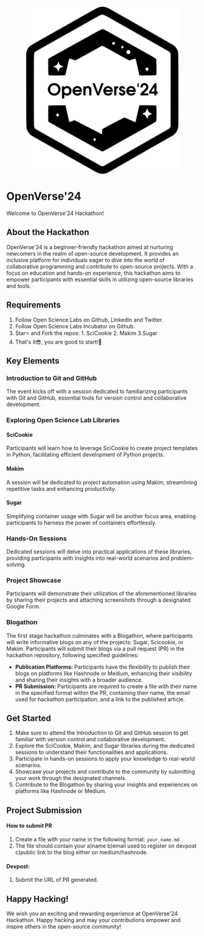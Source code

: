 <p align="center">
  <img src="https://github.com/OpenScienceLabs/opensciencelabs.github.io/blob/main/theme/images/events/openverse24.png" width="400" alt="openverse logo">
</p>

# OpenVerse'24 

Welcome to OpenVerse'24 Hackathon!

## About the Hackathon

OpenVerse'24 is a beginner-friendly hackathon aimed at nurturing newcomers in the realm of open-source development. It provides an inclusive platform for individuals eager to dive into the world of collaborative programming and contribute to open-source projects. With a focus on education and hands-on experience, this hackathon aims to empower participants with essential skills in utilizing open-source libraries and tools.

## Requirements
1. Follow Open Science Labs on Github, LinkedIn and Twitter.
2. Follow Open Science Labs Incubator on Github.
3. Star⭐ and Fork the repos: 1. SciCookie 2. Makim 3.Sugar
4. That's it😎, you are good to start!🌠

##  Key Elements
### Introduction to Git and GitHub
The event kicks off with a session dedicated to familiarizing participants with Git and GitHub, essential tools for version control and collaborative development.

### Exploring Open Science Lab Libraries

#### SciCookie
Participants will learn how to leverage SciCookie to create project templates in Python, facilitating efficient development of Python projects.

#### Makim
A session will be dedicated to project automation using Makim, streamlining repetitive tasks and enhancing productivity.

#### Sugar
Simplifying container usage with Sugar will be another focus area, enabling participants to harness the power of containers effortlessly.

### Hands-On Sessions
Dedicated sessions will delve into practical applications of these libraries, providing participants with insights into real-world scenarios and problem-solving.

### Project Showcase
Participants will demonstrate their utilization of the aforementioned libraries by sharing their projects and attaching screenshots through a designated Google Form.

### Blogathon
The first stage hackathon culminates with a Blogathon, where participants will write informative blogs on any of the projects: Sugar, Scicookie, or Makim. Participants will submit their blogs via a pull request (PR) in the hackathon repository, following specified guidelines:

- **Publication Platforms:** Participants have the flexibility to publish their blogs on platforms like Hashnode or Medium, enhancing their visibility and sharing their insights with a broader audience.
- **PR Submission:** Participants are required to create a file with their name in the specified format within the PR, containing their name, the email used for hackathon participation, and a link to the published article.

## Get Started

1. Make sure to attend the Introduction to Git and GitHub session to get familiar with version control and collaborative development.
2. Explore the SciCookie, Makim, and Sugar libraries during the dedicated sessions to understand their functionalities and applications.
3. Participate in hands-on sessions to apply your knowledge to real-world scenarios.
4. Showcase your projects and contribute to the community by submitting your work through the designated channels.
5. Contribute to the Blogathon by sharing your insights and experiences on platforms like Hashnode or Medium.

## Project Submission 
#### How to submit PR
1. Create a file with your name in the following format: `your_name.md`
2. The file should contain your a)name b)email used to register on devpost c)public link to the blog either on medium/hashnode.
#### Devpost:
1. Submit the URL of PR generated.

## Happy Hacking!
We wish you an exciting and rewarding experience at OpenVerse'24 Hackathon. Happy hacking and may your contributions empower and inspire others in the open-source community!
